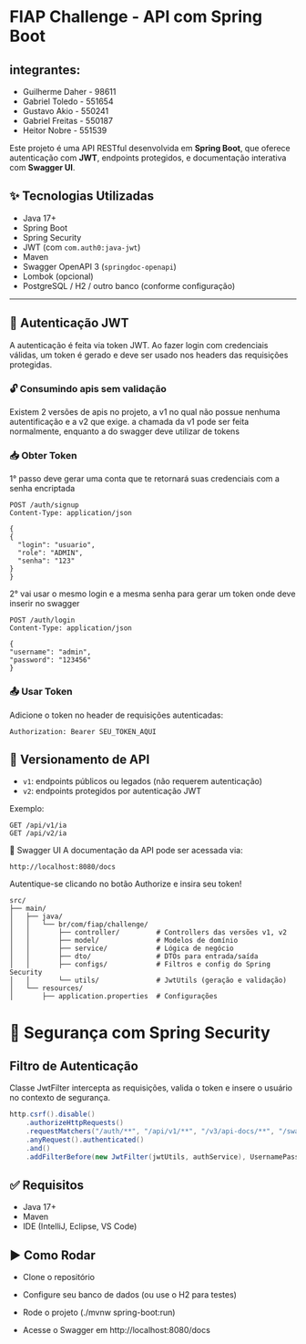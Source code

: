 # FIAP Challenge - API com Spring Boot

## integrantes:
 - Guilherme Daher - 98611 <br>
 - Gabriel Toledo - 551654 <br>
 - Gustavo Akio - 550241 <br>
 - Gabriel Freitas - 550187 <br>
 - Heitor Nobre - 551539 <br>

Este projeto é uma API RESTful desenvolvida em **Spring Boot**, que oferece autenticação com **JWT**, endpoints protegidos, e documentação interativa com **Swagger UI**.

## ✨ Tecnologias Utilizadas

- Java 17+
- Spring Boot
- Spring Security
- JWT (com `com.auth0:java-jwt`)
- Maven
- Swagger OpenAPI 3 (`springdoc-openapi`)
- Lombok (opcional)
- PostgreSQL / H2 / outro banco (conforme configuração)
  
---

## 🔐 Autenticação JWT

A autenticação é feita via token JWT. Ao fazer login com credenciais válidas, um token é gerado e deve ser usado nos headers das requisições protegidas.

### 🔓 Consumindo apis sem validação

Existem 2 versões de apis no projeto, a v1 no qual não possue nenhuma autentificação e a v2 que exige. a chamada da v1 pode ser feita normalmente, enquanto a do swagger deve utilizar de tokens

### 📥 Obter Token
1° passo deve gerar uma conta que te retornará suas credenciais com a senha encriptada
```
POST /auth/signup
Content-Type: application/json

{
{
  "login": "usuario",
  "role": "ADMIN",
  "senha": "123"
}
}
```
2° vai usar o mesmo login e a mesma senha para gerar um token onde deve inserir no swagger
```
POST /auth/login
Content-Type: application/json

{
"username": "admin",
"password": "123456"
}
```

### 📤 Usar Token

Adicione o token no header de requisições autenticadas:

```
Authorization: Bearer SEU_TOKEN_AQUI
```

## 📁 Versionamento de API

- `v1`: endpoints públicos ou legados (não requerem autenticação)
- `v2`: endpoints protegidos por autenticação JWT

Exemplo:
```http
GET /api/v1/ia
GET /api/v2/ia
```

🔎 Swagger UI
A documentação da API pode ser acessada via:
```
http://localhost:8080/docs
```

Autentique-se clicando no botão Authorize e insira seu token!

```
src/
├── main/
│   ├── java/
│   │   └── br/com/fiap/challenge/
│   │       ├── controller/         # Controllers das versões v1, v2
│   │       ├── model/              # Modelos de domínio
│   │       ├── service/            # Lógica de negócio
│   │       ├── dto/                # DTOs para entrada/saída
│   │       ├── configs/            # Filtros e config do Spring Security
│   │       └── utils/              # JwtUtils (geração e validação)
│   └── resources/
│       ├── application.properties  # Configurações

```
# 📜 Segurança com Spring Security
## Filtro de Autenticação
Classe JwtFilter intercepta as requisições, valida o token e insere o usuário no contexto de segurança.

```java
http.csrf().disable()
    .authorizeHttpRequests()
    .requestMatchers("/auth/**", "/api/v1/**", "/v3/api-docs/**", "/swagger-ui/**", "/docs/**").permitAll()
    .anyRequest().authenticated()
    .and()
    .addFilterBefore(new JwtFilter(jwtUtils, authService), UsernamePasswordAuthenticationFilter.class);
```


## ✅ Requisitos
 - Java 17+
 - Maven
 - IDE (IntelliJ, Eclipse, VS Code)
   

## ▶️ Como Rodar
 - Clone o repositório

 - Configure seu banco de dados (ou use o H2 para testes)

 - Rode o projeto (./mvnw spring-boot:run)

 - Acesse o Swagger em http://localhost:8080/docs


